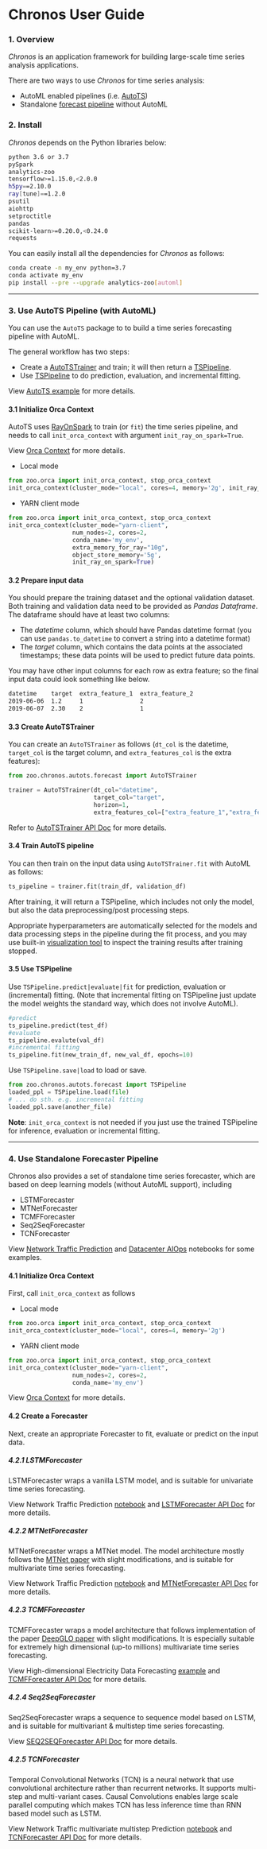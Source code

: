 # Chronos User Guide

### **1. Overview**
_Chronos_ is an application framework for building large-scale time series analysis applications.

There are two ways to use _Chronos_ for time series analysis:

- AutoML enabled pipelines (i.e. [AutoTS](#3-use-autots-pipeline-with-automl))
- Standalone [forecast pipeline](#4-use-standalone-forecaster-pipeline) without AutoML

### **2. Install**

_Chronos_ depends on the Python libraries below:

```bash
python 3.6 or 3.7
pySpark
analytics-zoo
tensorflow>=1.15.0,<2.0.0
h5py==2.10.0
ray[tune]==1.2.0
psutil
aiohttp
setproctitle
pandas
scikit-learn>=0.20.0,<0.24.0
requests
```

You can easily install all the dependencies for _Chronos_ as follows:

```bash
conda create -n my_env python=3.7
conda activate my_env
pip install --pre --upgrade analytics-zoo[automl]
```

---
### **3. Use AutoTS Pipeline (with AutoML)**

You can use the ```AutoTS``` package to to build a time series forecasting pipeline with AutoML.

The general workflow has two steps:

* Create a [AutoTSTrainer](#33-create-autotstrainer) and train; it will then return a [TSPipeline](#35-use-tspipeline).
* Use [TSPipeline](#35-use-tspipeline) to do prediction, evaluation, and incremental fitting.

View [AutoTS example](https://github.com/intel-analytics/analytics-zoo/blob/master/pyzoo/zoo/chronos/use-case/network_traffic/network_traffic_autots_forecasting.ipynb) for more details.

#### **3.1 Initialize Orca Context**

AutoTS uses [RayOnSpark](./ray.md) to train (or `fit`) the time series pipeline, and needs to call `init_orca_context` with argument `init_ray_on_spark=True`. 

View [Orca Context](../Orca/Overview/orca-context.md) for more details. 

* Local mode

```python
from zoo.orca import init_orca_context, stop_orca_context
init_orca_context(cluster_mode="local", cores=4, memory='2g', init_ray_on_spark=True)
```

* YARN client mode

```python
from zoo.orca import init_orca_context, stop_orca_context
init_orca_context(cluster_mode="yarn-client",
                  num_nodes=2, cores=2,
                  conda_name='my_env',
                  extra_memory_for_ray="10g",
                  object_store_memory='5g',
                  init_ray_on_spark=True)
```

#### **3.2 Prepare input data**

You should prepare the training dataset and the optional validation dataset. Both training and validation data need to be provided as *Pandas Dataframe*.  The dataframe should have at least two columns:
- The *datetime* column, which should have Pandas datetime format (you can use `pandas.to_datetime` to convert a string into a datetime format)
- The *target* column, which contains the data points at the associated timestamps; these data points will be used to predict future data points. 

You may have other input columns for each row as extra feature; so the final input data could look something like below.

```bash
datetime    target  extra_feature_1  extra_feature_2
2019-06-06  1.2     1                2
2019-06-07  2.30    2                1
```

#### **3.3 Create AutoTSTrainer**

You can create an `AutoTSTrainer` as follows (`dt_col` is the datetime, `target_col` is the target column, and `extra_features_col` is the extra features):

```python
from zoo.chronos.autots.forecast import AutoTSTrainer

trainer = AutoTSTrainer(dt_col="datetime",
                        target_col="target",
                        horizon=1,
                        extra_features_col=["extra_feature_1","extra_feature_2"])
```

Refer to [AutoTSTrainer API Doc]() for more details.

#### **3.4 Train AutoTS pipeline**

You can then train on the input data using `AutoTSTrainer.fit` with AutoML as follows:

```python
ts_pipeline = trainer.fit(train_df, validation_df)
```

After training, it will return a TSPipeline, which includes not only the model, but also the data preprocessing/post processing steps. 

Appropriate hyperparameters are automatically selected for the models and data processing steps in the pipeline during the fit process, and you may use built-in [visualization tool](https://github.com/intel-analytics/analytics-zoo/blob/master/docs/docs/ProgrammingGuide/AutoML/visualization.md) to inspect the training results after training stopped.

#### **3.5 Use TSPipeline**

Use `TSPipeline.predict|evaluate|fit` for prediction, evaluation or (incremental) fitting. (Note that incremental fitting on TSPipeline just update the model weights the standard way, which does not involve AutoML).

```python
#predict
ts_pipeline.predict(test_df)
#evaluate
ts_pipeline.evalute(val_df)
#incremental fitting
ts_pipeline.fit(new_train_df, new_val_df, epochs=10)
```

Use ```TSPipeline.save|load``` to load or save.

```python
from zoo.chronos.autots.forecast import TSPipeline
loaded_ppl = TSPipeline.load(file)
# ... do sth. e.g. incremental fitting
loaded_ppl.save(another_file)
```

**Note**:  `init_orca_context` is not needed if you just use the trained TSPipeline for inference, evaluation or incremental fitting.

---
### **4. Use Standalone Forecaster Pipeline**

Chronos also provides a set of standalone time series forecaster, which are based on deep learning models (without AutoML support), including

* LSTMForecaster
* MTNetForecaster
* TCMFForecaster
* Seq2SeqForecaster
* TCNForecaster

View [Network Traffic Prediction](https://github.com/intel-analytics/analytics-zoo/blob/master/pyzoo/zoo/chronos/use-case/network_traffic/network_traffic_model_forecasting.ipynb) and [Datacenter AIOps](https://github.com/intel-analytics/analytics-zoo/tree/master/pyzoo/zoo/chronos/use-case/AIOps) notebooks for some examples.

#### **4.1 Initialize Orca Context**

First, call `init_orca_context` as follows 

* Local mode

```python
from zoo.orca import init_orca_context, stop_orca_context
init_orca_context(cluster_mode="local", cores=4, memory='2g')
```

* YARN client mode

```python
from zoo.orca import init_orca_context, stop_orca_context
init_orca_context(cluster_mode="yarn-client",
                  num_nodes=2, cores=2,
                  conda_name='my_env')
```

View [Orca Context](../Orca/Overview/orca-context.md) for more details. 

#### **4.2 Create a Forecaster**

Next, create an appropriate Forecaster to fit, evaluate or predict on the input data.

##### **4.2.1 LSTMForecaster**

LSTMForecaster wraps a vanilla LSTM model, and is suitable for univariate time series forecasting.

View Network Traffic Prediction [notebook](https://github.com/intel-analytics/analytics-zoo/blob/master/pyzoo/zoo/chronos/use-case/network_traffic/network_traffic_model_forecasting.ipynb) and [LSTMForecaster API Doc](../../PythonAPI/Chronos/forecasters.html#chronos-model-forecast-lstm-forecaster) for more details.

##### **4.2.2 MTNetForecaster**

MTNetForecaster wraps a MTNet model. The model architecture mostly follows the [MTNet paper](https://arxiv.org/abs/1809.02105) with slight modifications, and is suitable for multivariate time series forecasting.

View Network Traffic Prediction [notebook](https://github.com/intel-analytics/analytics-zoo/blob/master/pyzoo/zoo/chronos/use-case/network_traffic/network_traffic_model_forecasting.ipynb) and [MTNetForecaster API Doc](../../PythonAPI/Chronos/forecasters.html#chronos-model-forecast-mtnet-forecaster) for more details.

##### **4.2.3 TCMFForecaster**

TCMFForecaster wraps a model architecture that follows implementation of the paper [DeepGLO paper](https://arxiv.org/abs/1905.03806) with slight modifications. It is especially suitable for extremely high dimensional (up-to millions) multivariate time series forecasting.

View High-dimensional Electricity Data Forecasting [example](https://github.com/intel-analytics/analytics-zoo/blob/master/pyzoo/zoo/chronos/examples/tcmf/run_electricity.py) and [TCMFForecaster API Doc](../../PythonAPI/Chronos/forecasters.html#chronos-model-forecast-tcmf-forecaster) for more details.

##### **4.2.4 Seq2SeqForecaster**

Seq2SeqForecaster wraps a sequence to sequence model based on LSTM, and is suitable for multivariant & multistep time series forecasting.

View [SEQ2SEQForecaster API Doc](../../PythonAPI/Chronos/forecasters.html#chronos-model-forecast-seq2seq-forecaster) for more details.

##### **4.2.5 TCNForecaster**

Temporal Convolutional Networks (TCN) is a neural network that use convolutional architecture rather than recurrent networks. It supports multi-step and multi-variant cases. Causal Convolutions enables large scale parallel computing which makes TCN has less inference time than RNN based model such as LSTM.

View Network Traffic multivariate multistep Prediction [notebook](https://github.com/intel-analytics/analytics-zoo/blob/master/pyzoo/zoo/chronos/use-case/network_traffic/network_traffic_multivariate_multistep_tcnforecaster.ipynb) and [TCNForecaster API Doc](../../PythonAPI/Chronos/forecasters.html#chronos-model-forecast-tcn-forecaster) for more details.
